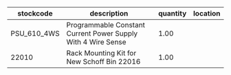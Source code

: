 |stockcode|description|quantity|location|
|---------|-----------|--------|--------|
|PSU_610_4WS|Programmable Constant Current Power Supply With 4 Wire Sense|1.00||
|22010|Rack Mounting Kit for New Schoff Bin 22016|1.00||
